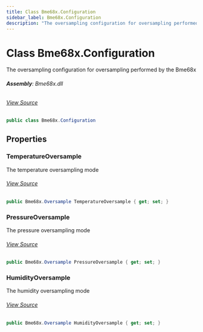 ```yaml
---
title: Class Bme68x.Configuration
sidebar_label: Bme68x.Configuration
description: "The oversampling configuration for oversampling performed by the Bme68x"
---
```

# Class Bme68x.Configuration
The oversampling configuration for oversampling performed by the Bme68x

###### **Assembly**: Bme68x.dll
###### [View Source](https://github.com/WildernessLabs/Meadow.Foundation.git/blob/develop/Source/Meadow.Foundation.Peripherals/Sensors.Atmospheric.Bme68x/Driver/Bme68x.Configuration.cs#L8)
```csharp title="Declaration"
public class Bme68x.Configuration
```
## Properties
### TemperatureOversample
The temperature oversampling mode
###### [View Source](https://github.com/WildernessLabs/Meadow.Foundation.git/blob/develop/Source/Meadow.Foundation.Peripherals/Sensors.Atmospheric.Bme68x/Driver/Bme68x.Configuration.cs#L13)
```csharp title="Declaration"
public Bme68x.Oversample TemperatureOversample { get; set; }
```
### PressureOversample
The pressure oversampling mode
###### [View Source](https://github.com/WildernessLabs/Meadow.Foundation.git/blob/develop/Source/Meadow.Foundation.Peripherals/Sensors.Atmospheric.Bme68x/Driver/Bme68x.Configuration.cs#L18)
```csharp title="Declaration"
public Bme68x.Oversample PressureOversample { get; set; }
```
### HumidityOversample
The humidity oversampling mode
###### [View Source](https://github.com/WildernessLabs/Meadow.Foundation.git/blob/develop/Source/Meadow.Foundation.Peripherals/Sensors.Atmospheric.Bme68x/Driver/Bme68x.Configuration.cs#L23)
```csharp title="Declaration"
public Bme68x.Oversample HumidityOversample { get; set; }
```
